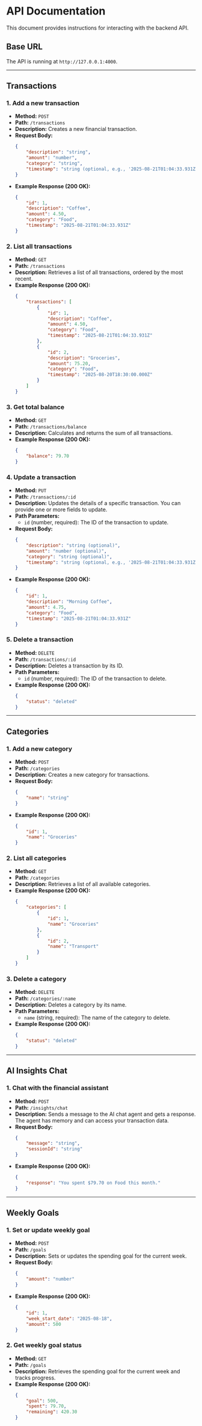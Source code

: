 # API Documentation

This document provides instructions for interacting with the backend API.

## Base URL

The API is running at `http://127.0.0.1:4000`.

---

## Transactions

### 1. Add a new transaction

*   **Method:** `POST`
*   **Path:** `/transactions`
*   **Description:** Creates a new financial transaction.
*   **Request Body:**
    ```json
    {
        "description": "string",
        "amount": "number",
        "category": "string",
        "timestamp": "string (optional, e.g., '2025-08-21T01:04:33.931Z')"
    }
    ```
*   **Example Response (200 OK):**
    ```json
    {
        "id": 1,
        "description": "Coffee",
        "amount": 4.50,
        "category": "Food",
        "timestamp": "2025-08-21T01:04:33.931Z"
    }
    ```

### 2. List all transactions

*   **Method:** `GET`
*   **Path:** `/transactions`
*   **Description:** Retrieves a list of all transactions, ordered by the most recent.
*   **Example Response (200 OK):**
    ```json
    {
        "transactions": [
            {
                "id": 1,
                "description": "Coffee",
                "amount": 4.50,
                "category": "Food",
                "timestamp": "2025-08-21T01:04:33.931Z"
            },
            {
                "id": 2,
                "description": "Groceries",
                "amount": 75.20,
                "category": "Food",
                "timestamp": "2025-08-20T18:30:00.000Z"
            }
        ]
    }
    ```

### 3. Get total balance

*   **Method:** `GET`
*   **Path:** `/transactions/balance`
*   **Description:** Calculates and returns the sum of all transactions.
*   **Example Response (200 OK):**
    ```json
    {
        "balance": 79.70
    }
    ```

### 4. Update a transaction

*   **Method:** `PUT`
*   **Path:** `/transactions/:id`
*   **Description:** Updates the details of a specific transaction. You can provide one or more fields to update.
*   **Path Parameters:**
    *   `id` (number, required): The ID of the transaction to update.
*   **Request Body:**
    ```json
    {
        "description": "string (optional)",
        "amount": "number (optional)",
        "category": "string (optional)",
        "timestamp": "string (optional, e.g., '2025-08-21T01:04:33.931Z')"
    }
    ```
*   **Example Response (200 OK):**
    ```json
    {
        "id": 1,
        "description": "Morning Coffee",
        "amount": 4.75,
        "category": "Food",
        "timestamp": "2025-08-21T01:04:33.931Z"
    }
    ```

### 5. Delete a transaction

*   **Method:** `DELETE`
*   **Path:** `/transactions/:id`
*   **Description:** Deletes a transaction by its ID.
*   **Path Parameters:**
    *   `id` (number, required): The ID of the transaction to delete.
*   **Example Response (200 OK):**
    ```json
    {
        "status": "deleted"
    }
    ```

---

## Categories

### 1. Add a new category

*   **Method:** `POST`
*   **Path:** `/categories`
*   **Description:** Creates a new category for transactions.
*   **Request Body:**
    ```json
    {
        "name": "string"
    }
    ```
*   **Example Response (200 OK):**
    ```json
    {
        "id": 1,
        "name": "Groceries"
    }
    ```

### 2. List all categories

*   **Method:** `GET`
*   **Path:** `/categories`
*   **Description:** Retrieves a list of all available categories.
*   **Example Response (200 OK):**
    ```json
    {
        "categories": [
            {
                "id": 1,
                "name": "Groceries"
            },
            {
                "id": 2,
                "name": "Transport"
            }
        ]
    }
    ```

### 3. Delete a category

*   **Method:** `DELETE`
*   **Path:** `/categories/:name`
*   **Description:** Deletes a category by its name.
*   **Path Parameters:**
    *   `name` (string, required): The name of the category to delete.
*   **Example Response (200 OK):**
    ```json
    {
        "status": "deleted"
    }
    ```

---

## AI Insights Chat

### 1. Chat with the financial assistant

*   **Method:** `POST`
*   **Path:** `/insights/chat`
*   **Description:** Sends a message to the AI chat agent and gets a response. The agent has memory and can access your transaction data.
*   **Request Body:**
    ```json
    {
        "message": "string",
        "sessionId": "string"
    }
    ```
*   **Example Response (200 OK):**
    ```json
    {
        "response": "You spent $79.70 on Food this month."
    }
    ```

---

## Weekly Goals

### 1. Set or update weekly goal

*   **Method:** `POST`
*   **Path:** `/goals`
*   **Description:** Sets or updates the spending goal for the current week.
*   **Request Body:**
    ```json
    {
        "amount": "number"
    }
    ```
*   **Example Response (200 OK):**
    ```json
    {
        "id": 1,
        "week_start_date": "2025-08-18",
        "amount": 500
    }
    ```

### 2. Get weekly goal status

*   **Method:** `GET`
*   **Path:** `/goals`
*   **Description:** Retrieves the spending goal for the current week and tracks progress.
*   **Example Response (200 OK):**
    ```json
    {
        "goal": 500,
        "spent": 79.70,
        "remaining": 420.30
    }